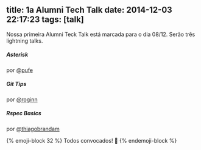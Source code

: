 title: 1a Alumni Tech Talk
date: 2014-12-03 22:17:23
tags: [talk]
---

Nossa primeira Alumni Teck Talk está marcada para o dia 08/12. Serão três lightning talks.

##### Asterisk
por [@pufe](http://github.com/pufe)

##### Git Tips
por [@roginn](http://github.com/roginn)

##### Rspec Basics
por [@thiagobrandam](http://github.com/thiagobrandam)


{% emoji-block 32 %}
    Todos convocados! :metal:
{% endemoji-block  %}